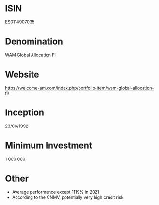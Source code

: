 # ISIN
ES0114907035

# Denomination
WAM Global Allocation FI

# Website
https://welcome-am.com/index.php/portfolio-item/wam-global-allocation-fi/

# Inception
23/06/1992

# Minimum Investment
1 000 000

# Other
* Average performance except 1119% in 2021
* According to the CNMV, potentially very high credit risk